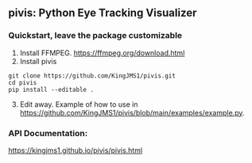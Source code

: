 ## pivis: Python Eye Tracking Visualizer
### Quickstart, leave the package customizable
1. Install FFMPEG. https://ffmpeg.org/download.html
2. Install pivis
```{bash}
git clone https://github.com/KingJMS1/pivis.git
cd pivis
pip install --editable .
```
3. Edit away. Example of how to use in https://github.com/KingJMS1/pivis/blob/main/examples/example.py.

### API Documentation:
https://kingjms1.github.io/pivis/pivis.html